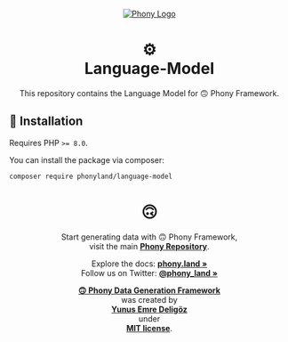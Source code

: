 <div align="center">

[![Phony Logo](https://raw.githubusercontent.com/phonyland/artwork/master/logo.png)](https://github.com/phonyland)

</div>

<div align="center">

# ⚙️<br>Language-Model

This repository contains the Language Model for 🙃 Phony Framework.

</div>

## 🚀 Installation

Requires PHP `>= 8.0`.

You can install the package via composer:

```sh
composer require phonyland/language-model
```

<div align="center">

# 🙃

Start generating data with 🙃 Phony Framework,  
visit the main **[Phony Repository](https://github.com/phonyland/phony)**.

Explore the docs: **[phony.land »](https://phony.land/)**  
Follow us on Twitter: **[@phony_land »](https://twitter.com/phony_land)**

**[🙃 Phony Data Generation Framework](https://phony.land)**  
was created by  
**[Yunus Emre Deligöz](https://twitter.com/yedeligoez)**  
under  
**[MIT license](https://opensource.org/licenses/MIT)**.

</div>
